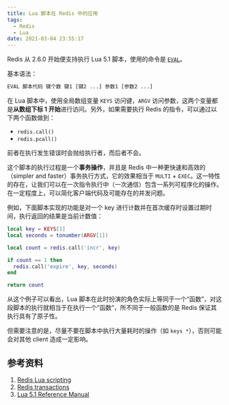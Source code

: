 ```yaml
---
title: Lua 脚本在 Redis 中的应用
tags:
  - Redis
  - Lua
date: 2021-03-04 23:55:17
---
```



Redis 从 2.6.0 开始便支持执行 Lua 5.1 脚本，使用的命令是 [`EVAL`](https://redis.io/commands/eval)。

基本语法：
```sh
EVAL 脚本代码 键个数 键1 [键2 ...] 参数1 [参数2 ...]
```

在 Lua 脚本中，使用全局数组变量 `KEYS` 访问键，`ARGV` 访问参数，这两个变量都是**从数组下标 1 开始**进行访问。另外，如果需要执行 Redis 的指令，可以通过以下两个函数做到：

- `redis.call()`
- `redis.pcall()`

前者在执行发生错误时会抛给执行者，而后者不会。

这个脚本的执行过程是一个**事务操作**，并且是 Redis 中一种更快速和高效的（simpler and faster）事务执行方式，它的效果相当于 `MULTI` + `EXEC`。这一特性的存在，让我们可以在一次指令执行中（一次通信）包含一系列可程序化的操作。在一定程度上，可以简化客户端代码及可能存在的并发问题。

例如，下面脚本实现的功能是对一个 key 进行计数并在首次缓存时设置过期时间，执行返回的结果是当前计数值：

```lua
local key = KEYS[1]
local seconds = tonumber(ARGV[1])

local count = redis.call('incr', key)

if count == 1 then
  redis.call('expire', key, seconds)
end

return count
```

从这个例子可以看出，Lua 脚本在此时扮演的角色实际上等同于一个“函数”，对这段脚本的执行就相当于在执行一个“函数”，所不同于一般函数的是 Redis 保证其执行具有了原子性。

但需要注意的是，尽量不要在脚本中执行大量耗时的操作（如 `keys *`），否则可能会对其他 client 造成一定影响。

## 参考资料

1. [Redis Lua scripting](https://redis.io/commands/eval)
2. [Redis transactions](https://redis.io/topics/transactions)
3. [Lua 5.1 Reference Manual](http://www.lua.org/manual/5.1/)
